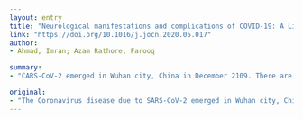 ```yaml
---
layout: entry
title: "Neurological manifestations and complications of COVID-19: A Literature Review"
link: "https://doi.org/10.1016/j.jocn.2020.05.017"
author:
- Ahmad, Imran; Azam Rathore, Farooq

summary:
- "CARS-CoV-2 emerged in Wuhan city, China in December 2109. There are more than 2.3 million confirmed cases and around 165,000 fatalities. The primary manifestation is respiratory and cardiac but neurological features are also being reported in the literature as case reports and case series. Among the complications noted are Cerebrovascular accident, Guillian barre syndrome, acute transverse myelitis, and acute encephalitis."

original:
- "The Coronavirus disease due to SARS-CoV-2 emerged in Wuhan city, China in December 2109 and rapidly spread to more than 200 countries as a global health pandemic. There are more than 2.3 million confirmed cases and around 165,000 fatalities. The primary manifestation is respiratory and cardiac but neurological features are also being reported in the literature as case reports and case series. The most common reported symptoms to include headache and dizziness followed by encephalopathy and delirium. Among the complications noted are Cerebrovascular accident, Guillian barre syndrome, acute transverse myelitis, and acute encephalitis. The most common peripheral manifestation was hyposmia. It is further noted that sometimes the neurological manifestations can precede the typical features like fever and cough and later on typical manifestations develop in these patients. Hence a high index of suspicion is required for timely diagnosis and isolation of cases to prevent the spread in neurology wards. We present a narrative review of the neurological manifestations and complications of COVID-19. Our aim is to update the neurologists and physicians working with suspected cases of COVID-19 about the possible neurological presentations and the probable neurological complications resulting from this novel virus infection."
---
```


